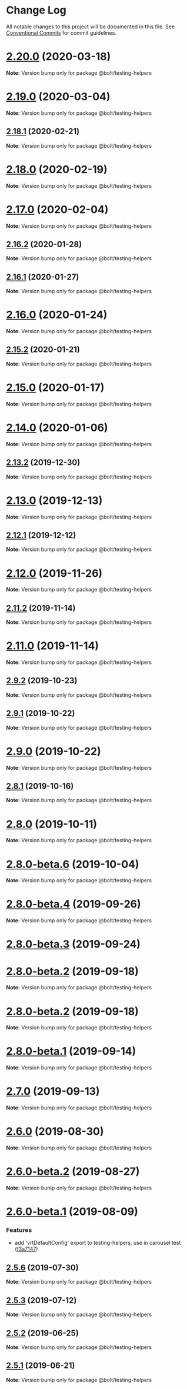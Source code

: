 # Change Log

All notable changes to this project will be documented in this file.
See [Conventional Commits](https://conventionalcommits.org) for commit guidelines.

# [2.20.0](https://github.com/bolt-design-system/bolt/tree/master/packages/testing-helpers/compare/v2.19.1...v2.20.0) (2020-03-18)

**Note:** Version bump only for package @bolt/testing-helpers





# [2.19.0](https://github.com/bolt-design-system/bolt/tree/master/packages/testing-helpers/compare/v2.18.1...v2.19.0) (2020-03-04)

**Note:** Version bump only for package @bolt/testing-helpers





## [2.18.1](https://github.com/bolt-design-system/bolt/tree/master/packages/testing-helpers/compare/v2.18.0...v2.18.1) (2020-02-21)

**Note:** Version bump only for package @bolt/testing-helpers





# [2.18.0](https://github.com/bolt-design-system/bolt/tree/master/packages/testing-helpers/compare/v2.17.1...v2.18.0) (2020-02-19)

**Note:** Version bump only for package @bolt/testing-helpers





# [2.17.0](https://github.com/bolt-design-system/bolt/tree/master/packages/testing-helpers/compare/v2.16.3...v2.17.0) (2020-02-04)

**Note:** Version bump only for package @bolt/testing-helpers





## [2.16.2](https://github.com/bolt-design-system/bolt/tree/master/packages/testing-helpers/compare/v2.16.1...v2.16.2) (2020-01-28)

**Note:** Version bump only for package @bolt/testing-helpers





## [2.16.1](https://github.com/bolt-design-system/bolt/tree/master/packages/testing-helpers/compare/v2.16.0...v2.16.1) (2020-01-27)

**Note:** Version bump only for package @bolt/testing-helpers





# [2.16.0](https://github.com/bolt-design-system/bolt/tree/master/packages/testing-helpers/compare/v2.15.2...v2.16.0) (2020-01-24)

**Note:** Version bump only for package @bolt/testing-helpers





## [2.15.2](https://github.com/bolt-design-system/bolt/tree/master/packages/testing-helpers/compare/v2.15.1...v2.15.2) (2020-01-21)

**Note:** Version bump only for package @bolt/testing-helpers





# [2.15.0](https://github.com/bolt-design-system/bolt/tree/master/packages/testing-helpers/compare/v2.14.3...v2.15.0) (2020-01-17)

**Note:** Version bump only for package @bolt/testing-helpers





# [2.14.0](https://github.com/bolt-design-system/bolt/tree/master/packages/testing-helpers/compare/v2.13.3...v2.14.0) (2020-01-06)

**Note:** Version bump only for package @bolt/testing-helpers





## [2.13.2](https://github.com/bolt-design-system/bolt/tree/master/packages/testing-helpers/compare/v2.13.1...v2.13.2) (2019-12-30)

**Note:** Version bump only for package @bolt/testing-helpers





# [2.13.0](https://github.com/bolt-design-system/bolt/tree/master/packages/testing-helpers/compare/v2.12.1...v2.13.0) (2019-12-13)

**Note:** Version bump only for package @bolt/testing-helpers





## [2.12.1](https://github.com/bolt-design-system/bolt/tree/master/packages/testing-helpers/compare/v2.12.0...v2.12.1) (2019-12-12)

**Note:** Version bump only for package @bolt/testing-helpers





# [2.12.0](https://github.com/bolt-design-system/bolt/tree/master/packages/testing-helpers/compare/v2.11.4...v2.12.0) (2019-11-26)

**Note:** Version bump only for package @bolt/testing-helpers





## [2.11.2](https://github.com/bolt-design-system/bolt/tree/master/packages/testing-helpers/compare/v2.11.1...v2.11.2) (2019-11-14)

**Note:** Version bump only for package @bolt/testing-helpers





# [2.11.0](https://github.com/bolt-design-system/bolt/tree/master/packages/testing-helpers/compare/v2.10.0...v2.11.0) (2019-11-14)

**Note:** Version bump only for package @bolt/testing-helpers





## [2.9.2](https://github.com/bolt-design-system/bolt/tree/master/packages/testing-helpers/compare/v2.9.1...v2.9.2) (2019-10-23)

**Note:** Version bump only for package @bolt/testing-helpers





## [2.9.1](https://github.com/bolt-design-system/bolt/tree/master/packages/testing-helpers/compare/v2.9.0...v2.9.1) (2019-10-22)

**Note:** Version bump only for package @bolt/testing-helpers





# [2.9.0](https://github.com/bolt-design-system/bolt/tree/master/packages/testing-helpers/compare/v2.8.3...v2.9.0) (2019-10-22)

**Note:** Version bump only for package @bolt/testing-helpers





## [2.8.1](https://github.com/bolt-design-system/bolt/tree/master/packages/testing-helpers/compare/v2.8.0...v2.8.1) (2019-10-16)

**Note:** Version bump only for package @bolt/testing-helpers





# [2.8.0](https://github.com/bolt-design-system/bolt/tree/master/packages/testing-helpers/compare/v2.8.0-beta.6...v2.8.0) (2019-10-11)

**Note:** Version bump only for package @bolt/testing-helpers





# [2.8.0-beta.6](https://github.com/bolt-design-system/bolt/tree/master/packages/testing-helpers/compare/v2.8.0-beta.5...v2.8.0-beta.6) (2019-10-04)

**Note:** Version bump only for package @bolt/testing-helpers





# [2.8.0-beta.4](https://github.com/bolt-design-system/bolt/tree/master/packages/testing-helpers/compare/v2.8.0-beta.3...v2.8.0-beta.4) (2019-09-26)

**Note:** Version bump only for package @bolt/testing-helpers





# [2.8.0-beta.3](https://github.com/bolt-design-system/bolt/tree/master/packages/testing-helpers/compare/v2.7.1...v2.8.0-beta.3) (2019-09-24)



# [2.8.0-beta.2](https://github.com/bolt-design-system/bolt/tree/master/packages/testing-helpers/compare/v2.7.0...v2.8.0-beta.2) (2019-09-18)

**Note:** Version bump only for package @bolt/testing-helpers





# [2.8.0-beta.2](https://github.com/bolt-design-system/bolt/tree/master/packages/testing-helpers/compare/v2.7.0...v2.8.0-beta.2) (2019-09-18)

**Note:** Version bump only for package @bolt/testing-helpers





# [2.8.0-beta.1](https://github.com/bolt-design-system/bolt/tree/master/packages/testing-helpers/compare/v2.7.0...v2.8.0-beta.1) (2019-09-14)

**Note:** Version bump only for package @bolt/testing-helpers





# [2.7.0](https://github.com/bolt-design-system/bolt/tree/master/packages/testing-helpers/compare/v2.6.0...v2.7.0) (2019-09-13)

**Note:** Version bump only for package @bolt/testing-helpers





# [2.6.0](https://github.com/bolt-design-system/bolt/tree/master/packages/testing-helpers/compare/v2.6.0-beta.2...v2.6.0) (2019-08-30)

**Note:** Version bump only for package @bolt/testing-helpers





# [2.6.0-beta.2](https://github.com/bolt-design-system/bolt/tree/master/packages/testing-helpers/compare/v2.6.0-beta.1...v2.6.0-beta.2) (2019-08-27)

**Note:** Version bump only for package @bolt/testing-helpers





# [2.6.0-beta.1](https://github.com/bolt-design-system/bolt/tree/master/packages/testing-helpers/compare/v2.5.6...v2.6.0-beta.1) (2019-08-09)


### Features

* add 'vrtDefaultConfig' export to testing-helpers, use in carousel test ([f3a7147](https://github.com/bolt-design-system/bolt/tree/master/packages/testing-helpers/commit/f3a7147))





## [2.5.6](https://github.com/bolt-design-system/bolt/tree/master/packages/testing-helpers/compare/v2.5.5...v2.5.6) (2019-07-30)

**Note:** Version bump only for package @bolt/testing-helpers





## [2.5.3](https://github.com/bolt-design-system/bolt/tree/master/packages/testing-helpers/compare/v2.5.2...v2.5.3) (2019-07-12)

**Note:** Version bump only for package @bolt/testing-helpers





## [2.5.2](https://github.com/bolt-design-system/bolt/tree/master/packages/testing-helpers/compare/v2.5.1...v2.5.2) (2019-06-25)

**Note:** Version bump only for package @bolt/testing-helpers





## [2.5.1](https://github.com/bolt-design-system/bolt/tree/master/packages/testing-helpers/compare/v2.5.0...v2.5.1) (2019-06-21)

**Note:** Version bump only for package @bolt/testing-helpers
